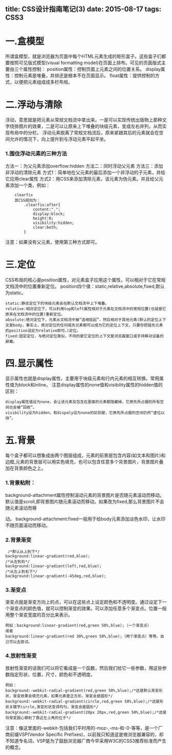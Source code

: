 title: CSS设计指南笔记(3)
date: 2015-08-17
tags: CSS3
---
# 一.盒模型
所谓盒模型，就是浏览器为页面中每个HTML元素生成的矩形盒子。这些盒子们都要按照可见版式模型(visual formatting model)在页面上排布。可见的页面版式主要由三个属性控制：
position属性：控制页面上元素之间的位置关系。
display属性：控制元素是堆叠，并排还是根本不在页面显示。
float属性：提供控制的方式，以便把元素组成成多栏布局。
	
# 二.浮动与清除
浮动，意思就是把元素从常规文档流中拿出来。一是可以实现传统出版物上那种文字绕排图片的效果，二是可以让原来上下堆叠的块级元素，变成左右并列，从而实现布局中的分栏。
浮动元素脱离了常规文档流后，原来紧跟其后的元素就会在空间允许的情况下，向上提升到与浮动元素平起平坐。
<!--more-->
### 1.围住浮动元素的三种方法
方法一：为父元素添加overflow:hidden
方法二：同时浮动父元素
方法三：添加非浮动的清除元素
方式1：简单地在父元素的最后添加一个非浮动的子元素，并给它应用clear属性
方式2：用CSS来添加清除元素，该元素为伪元素。并且给父元素添加一个类，例如：
```
	clearfix
	其CSS规则为：
		.clearfix:after{
			content:".";
			display:block;
			height:0;
			visibility:hidden;
			clear:both;
		}
```

注意：如果没有父元素，使用第三种方式即可。
	
# 三.定位
CSS布局的核心是position属性，对元素盒子应用这个属性，可以相对于它在常规文档流中的位置重新定位。
position四个值：static,relative,absolute,fixed,默认为static。
```
static:静态定位下的块级元素会在默认文档流中上下堆叠。
relative:相对定位下，可以利用top和left属性相对于元素在文档流中的常规位置(也就是它原来在文档流中的位置)重新定位。
absolute:绝对定位下，元素从文档流中被“连根拔起”，然后相对于其他元素(默认的定位上下文是body，事实上，绝对定位的任何祖先元素都可以成为它的定位上下文，只要你把祖先元素的position设定为relative即可。)定位。
fixed:固定定位，与绝对定位类似，不同的是它定位的上下文是浏览器窗口或手持移动设备的屏幕。
```

# 四.显示属性
显示属性也就是display属性，主要用于块级元素和行内元素的相互转换。常用属性值为block和inline。
注意display属性的none值和visibility属性的hidden值的区别：
```
display属性值设为none，会让该元素及包含在里面的元素都隐藏掉，它原先所占据的所有空间也会被“回收”。
visibility设为hidden，和dispaly设为none的区别是，它原先所占据的空间仍然“虚位以待”。
```
# 五.背景
每个盒子都可以想象成由两个图层组成，元素的前景层包含内容(如文本和图片)和边框,元素的背景层可以用实色填充，也可以包含任意多个背景图片，背景图片叠加在背景颜色之上。
### 1.背景粘附：
background-attachment属性控制滚动元素的背景图片是否随元素滚动而移动。默认值是scroll,即背景图片随元素滚动而移动。如果改为fixed,那么背景图片不会随元素滚动而移

动。
background-attachment:fixed一般用于给body元素添加淡色水印，让水印不随页面滚动而移动。
### 2.背景渐变
```
 /*默认从上到下*/
background:linear-gradient(red,blue);
/*从左到右*/
background:linear-gradient(left,red,blue);
/*从左上到右下*/
background:linear-gradient(-45deg,red,blue);
```

### 3.渐变点
 渐变点就是渐变方向上的点，可以在这些点上设定颜色和不透明度。通过设定下一个渐变点的颜色值，就可以控制渐变的效果。可以添加任意多个渐变点。位置一般用整个渐变宽度的百分比来表示。
```
例如：background:linear-gradient(red,green 50%,blue);（一个渐变点）
或者
background:linear-gradient(red 30%,green 50%,blue);（两个渐变点）等等。自己可以去尝试。
```
### 4.放射性渐变
放射性渐变的话我们可以将它看成是一个函数，然后我们给它一些参数，用这些参数指定形状，位置，尺寸，颜色和不透明度。
```
例如：
background:-webkit-radial-gradient(red,green 50%,blue);/*这是默认渐变形状，渐变效果会填充元素，如果元素是正方形，渐变会是圆形*/
background:-webkit-radial-gradient(circle,red,green 50%,blue);/*这是形状关键字circle,渐变形状变得均匀，渐变会是圆形*/
background:-webkit-radial-gradient(20px 20px,red,green 50%,blue);/*这是将渐变圆心移到了靠近左上角的位子*/
```
注意：像这里面的-webkit-包括我们平时用的-moz-,-ms-和-0-等等，是一个厂商前缀VSP(Vendor Specific Prefixes)，以前我只知道这是做浏览器兼容的，却不知道专名词，VSP是为了鼓励浏览器厂商今早采用W3C的CSS3推荐标准而产生的概念。


	